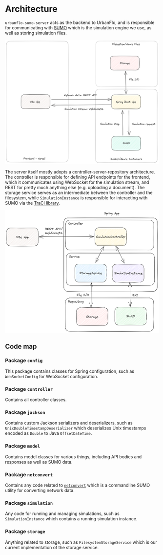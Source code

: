 # Architecture

`urbanflo-sumo-server` acts as the backend to UrbanFlo, and is responsible for communicating with [SUMO](https://sumo.dlr.de) which is the simulation engine we use, as well as storing simulation files. 

![](docs/images/urbanflo-architecture.png)

The server itself mostly adopts a controller-server-repository architecture. The controller is responsible for defining API endpoints for the frontend, which it communicates using WebSocket for the simulation stream, and REST for pretty much anything else (e.g. uploading a document). The storage service serves as an intermediate between the controller and the filesystem, while `SimulationInstance` is responsible for interacting with SUMO via the [TraCI library](https://sumo.dlr.de/docs/Libtraci.html).

![](docs/images/urbanflo-backend.png)

## Code map

### Package `config`

This package contains classes for Spring configuration, such as `WebSocketConfig` for WebSocket configuration.

### Package `controller`

Contains all controller classes.

### Package `jackson`

Contains custom Jackson serializers and deserializers, such as `UnixDoubleTimestampDeserializer` which deserializes Unix timestamps encoded as `Double` to Java `OffsetDateTime`.

### Package `model`

Contains model classes for various things, including API bodies and responses as well as SUMO data.

### Package `netconvert`

Contains any code related to [`netconvert`](https://sumo.dlr.de/docs/netconvert.html) which is a commandline SUMO utility for converting network data.

### Package `simulation`

Any code for running and managing simulations, such as `SimulationInstance` which contains a running simulation instance.

### Package `storage`

Anything related to storage, such as `FilesystemStorageService` which is our current implementation of the storage service.
